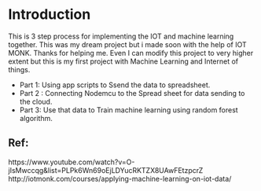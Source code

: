 <h1>Introduction</h1>
This is 3 step process for implementing the IOT and machine learning together. This was my dream project but i made soon with the help of IOT MONK. Thanks for helping me. Even I can modify this project to very higher extent but this is my first project with Machine Learning and Internet of things.

* Part 1: Using app scripts to Ssend the data to spreadsheet.<br>
 * Part 2 : Connecting Nodemcu to the Spread sheet for data sending to the cloud.<br>
* Part 3: Use that data to Train machine learning using random forest algorithm.<br />


<h2>Ref:</h2>
https://www.youtube.com/watch?v=O-jIsMwccqg&list=PLPk6Wn69oEjLDYucRKTZX8UAwFEtzpcrZ
<br/>
http://iotmonk.com/courses/applying-machine-learning-on-iot-data/ 